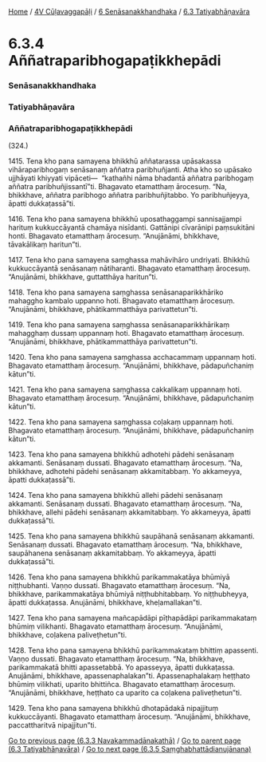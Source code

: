 
[Home](/) / [4V Cūḷavaggapāḷi](../../../4V.md) / [6 Senāsanakkhandhaka](../../6.md) / [6.3 Tatiyabhāṇavāra](../6.3.md)

# 6.3.4 Aññatraparibhogapaṭikkhepādi

### Senāsanakkhandhaka

### Tatiyabhāṇavāra

### Aññatraparibhogapaṭikkhepādi

(324.)

1415\. Tena kho pana samayena bhikkhū aññatarassa upāsakassa vihāraparibhogaṃ senāsanaṃ aññatra paribhuñjanti. Atha kho so upāsako ujjhāyati khiyyati vipāceti—  “kathañhi nāma bhadantā aññatra paribhogaṃ aññatra paribhuñjissantī”ti. Bhagavato etamatthaṃ ārocesuṃ. “Na, bhikkhave, aññatra paribhogo aññatra paribhuñjitabbo. Yo paribhuñjeyya, āpatti dukkaṭassā”ti.

1416\. Tena kho pana samayena bhikkhū uposathaggampi sannisajjampi harituṃ kukkuccāyantā chamāya nisīdanti. Gattānipi cīvarānipi paṃsukitāni honti. Bhagavato etamatthaṃ ārocesuṃ. “Anujānāmi, bhikkhave, tāvakālikaṃ haritun”ti.

1417\. Tena kho pana samayena saṃghassa mahāvihāro undriyati. Bhikkhū kukkuccāyantā senāsanaṃ nātiharanti. Bhagavato etamatthaṃ ārocesuṃ. “Anujānāmi, bhikkhave, guttatthāya haritun”ti.

1418\. Tena kho pana samayena saṃghassa senāsanaparikkhāriko mahaggho kambalo uppanno hoti. Bhagavato etamatthaṃ ārocesuṃ. “Anujānāmi, bhikkhave, phātikammatthāya parivattetun”ti.

1419\. Tena kho pana samayena saṃghassa senāsanaparikkhārikaṃ mahagghaṃ dussaṃ uppannaṃ hoti. Bhagavato etamatthaṃ ārocesuṃ. “Anujānāmi, bhikkhave, phātikammatthāya parivattetun”ti.

1420\. Tena kho pana samayena saṃghassa acchacammaṃ uppannaṃ hoti. Bhagavato etamatthaṃ ārocesuṃ. “Anujānāmi, bhikkhave, pādapuñchaniṃ kātun”ti.

1421\. Tena kho pana samayena saṃghassa cakkalikaṃ uppannaṃ hoti. Bhagavato etamatthaṃ ārocesuṃ. “Anujānāmi, bhikkhave, pādapuñchaniṃ kātun”ti.

1422\. Tena kho pana samayena saṃghassa coḷakaṃ uppannaṃ hoti. Bhagavato etamatthaṃ ārocesuṃ. “Anujānāmi, bhikkhave, pādapuñchaniṃ kātun”ti.

1423\. Tena kho pana samayena bhikkhū adhotehi pādehi senāsanaṃ akkamanti. Senāsanaṃ dussati. Bhagavato etamatthaṃ ārocesuṃ. “Na, bhikkhave, adhotehi pādehi senāsanaṃ akkamitabbaṃ. Yo akkameyya, āpatti dukkaṭassā”ti.

1424\. Tena kho pana samayena bhikkhū allehi pādehi senāsanaṃ akkamanti. Senāsanaṃ dussati. Bhagavato etamatthaṃ ārocesuṃ. “Na, bhikkhave, allehi pādehi senāsanaṃ akkamitabbaṃ. Yo akkameyya, āpatti dukkaṭassā”ti.

1425\. Tena kho pana samayena bhikkhū saupāhanā senāsanaṃ akkamanti. Senāsanaṃ dussati. Bhagavato etamatthaṃ ārocesuṃ. “Na, bhikkhave, saupāhanena senāsanaṃ akkamitabbaṃ. Yo akkameyya, āpatti dukkaṭassā”ti.

1426\. Tena kho pana samayena bhikkhū parikammakatāya bhūmiyā niṭṭhubhanti. Vaṇṇo dussati. Bhagavato etamatthaṃ ārocesuṃ. “Na, bhikkhave, parikammakatāya bhūmiyā niṭṭhubhitabbaṃ. Yo niṭṭhubheyya, āpatti dukkaṭassa. Anujānāmi, bhikkhave, kheḷamallakan”ti.

1427\. Tena kho pana samayena mañcapādāpi pīṭhapādāpi parikammakataṃ bhūmiṃ vilikhanti. Bhagavato etamatthaṃ ārocesuṃ. “Anujānāmi, bhikkhave, coḷakena paliveṭhetun”ti.

1428\. Tena kho pana samayena bhikkhū parikammakataṃ bhittiṃ apassenti. Vaṇṇo dussati. Bhagavato etamatthaṃ ārocesuṃ. “Na, bhikkhave, parikammakatā bhitti apassetabbā. Yo apasseyya, āpatti dukkaṭassa. Anujānāmi, bhikkhave, apassenaphalakan”ti. Apassenaphalakaṃ heṭṭhato bhūmiṃ vilikhati, uparito bhittiñca. Bhagavato etamatthaṃ ārocesuṃ. “Anujānāmi, bhikkhave, heṭṭhato ca uparito ca coḷakena paliveṭhetun”ti.

1429\. Tena kho pana samayena bhikkhū dhotapādakā nipajjituṃ kukkuccāyanti. Bhagavato etamatthaṃ ārocesuṃ. “Anujānāmi, bhikkhave, paccattharitvā nipajjitun”ti.

[Go to previous page (6.3.3 Navakammadānakathā)](6.3.3.md) / [Go to parent page (6.3 Tatiyabhāṇavāra)](../6.3.md) / [Go to next page (6.3.5 Saṃghabhattādianujānana)](6.3.5.md)


